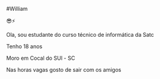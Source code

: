 #William

😎⚡

Ola, sou estudante do curso técnico de informática da Satc

Tenho 18 anos

Moro em Cocal do SUl - SC 

Nas horas vagas gosto de sair com os amigos



